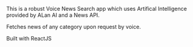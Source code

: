 This is a robust Voice News Search app which uses Artifical Intelligence provided by ALan AI and a News API.

Fetches news of any category upon request by voice.

Built with ReactJS